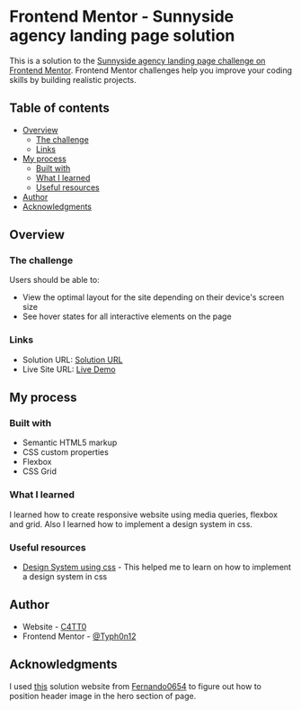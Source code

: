 # Frontend Mentor - Sunnyside agency landing page solution

This is a solution to the [Sunnyside agency landing page challenge on Frontend Mentor](https://www.frontendmentor.io/challenges/sunnyside-agency-landing-page-7yVs3B6ef). Frontend Mentor challenges help you improve your coding skills by building realistic projects.

## Table of contents

- [Overview](#overview)
  - [The challenge](#the-challenge)
  - [Links](#links)
- [My process](#my-process)
  - [Built with](#built-with)
  - [What I learned](#what-i-learned)
  - [Useful resources](#useful-resources)
- [Author](#author)
- [Acknowledgments](#acknowledgments)

## Overview

### The challenge

Users should be able to:

- View the optimal layout for the site depending on their device's screen size
- See hover states for all interactive elements on the page

### Links

- Solution URL: [Solution URL](https://your-solution-url.com)
- Live Site URL: [Live Demo](https://your-live-site-url.com)

## My process

### Built with

- Semantic HTML5 markup
- CSS custom properties
- Flexbox
- CSS Grid

### What I learned

I learned how to create responsive website using media queries, flexbox and grid. Also I learned how to implement a design system in css.

### Useful resources

- [Design System using css](https://www.youtube.com/watch?v=lRaL-8qZ0mM&t) - This helped me to learn on how to implement a design system in css

## Author

- Website - [C4TT0](https://c4tt0.github.io/Portfolio/)
- Frontend Mentor - [@Typh0n12](https://www.frontendmentor.io/profile/Typh0n12)

## Acknowledgments

I used [this](https://fernando0654.github.io/FEM_3_Sunnyside_Landing_Page/) solution website from [Fernando0654](https://github.com/Fernando0654) to figure out how to position header image in the hero section of page.

